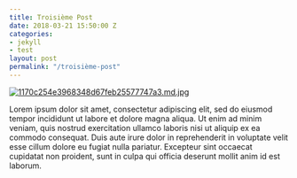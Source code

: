 ```yaml
---
title: Troisième Post
date: 2018-03-21 15:50:00 Z
categories:
- jekyll
- test
layout: post
permalink: "/troisième-post"
---
```

[![1170c254e3968348d67feb25577747a3.md.jpg](https://tof.cx/images/2018/03/23/1170c254e3968348d67feb25577747a3.md.jpg)](https://tof.cx/image/ascfz)

Lorem ipsum dolor sit amet, consectetur adipiscing elit,
sed do eiusmod tempor incididunt ut labore et dolore magna aliqua.
Ut enim ad minim veniam, quis nostrud exercitation ullamco laboris nisi ut aliquip
ex ea commodo consequat. Duis aute irure dolor in reprehenderit in voluptate velit esse
cillum dolore eu fugiat nulla pariatur. Excepteur sint occaecat cupidatat non proident,
sunt in culpa qui officia deserunt mollit anim id est laborum.
